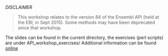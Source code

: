 
*DISCLAIMER*
> This workshop relates to the version 84 of the Ensembl API (held at the EBI, in Sept 2015).
> Some methods may have been deprecated since that workshop.

The slides can be found in the current directory, the exercises (perl scripts) are under API_workshop_exercises/
Additional information can be found [online](http://www.ebi.ac.uk/~muffato/workshops/2016_06_Cambridge/)


